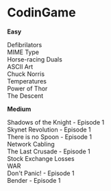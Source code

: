 # CodinGame  
__Easy__  
  
Defibrilators  
MIME Type  
Horse-racing Duals  
ASCII Art  
Chuck Norris  
Temperatures  
Power of Thor  
The Descent  
  
__Medium__  
  
Shadows of the Knight - Episode 1  
Skynet Revolution - Episode 1  
There is no Spoon - Episode 1  
Network Cabling  
The Last Crusade - Episode 1  
Stock Exchange Losses  
WAR  
Don't Panic! - Episode 1  
Bender - Episode 1  
